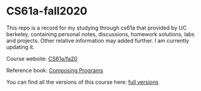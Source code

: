 # CS61a-fall2020
This repo is a record for my studying through cs61a that provided by UC berkeley, containing personal notes, discussions, homework solutions, labs and projects. Other relative information may added further. I am currently updating it.

Course website: [CS61a/fa20](https://inst.eecs.berkeley.edu/~cs61a/fa20/)

Reference book: [Composing Programs](http://composingprograms.com/pages/11-getting-started.html)

You can find all the versions of this course here: [full versions](https://inst.eecs.berkeley.edu/~cs61a/archives.html)
